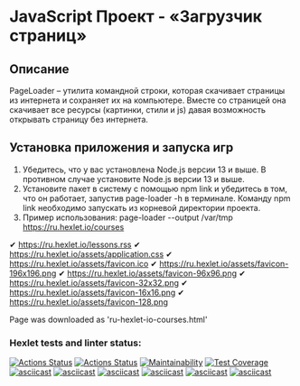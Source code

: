 # JavaScript Проект - «Загрузчик страниц»
## Описание
PageLoader – утилита командной строки, которая скачивает страницы из интернета и сохраняет их на компьютере. Вместе со страницей она скачивает все ресурсы (картинки, стили и js) давая возможность открывать страницу без интернета.

## Установка приложения и запуска игр
1. Убедитесь, что у вас установлена Node.js версии 13 и выше. В противном случае установите Node.js версии 13 и выше.
2. Установите пакет в систему с помощью npm link и убедитесь в том, что он работает, запустив page-loader -h в терминале. Команду npm link необходимо запускать из корневой директории проекта.
3. Пример использования:
page-loader --output /var/tmp https://ru.hexlet.io/courses

✔ https://ru.hexlet.io/lessons.rss
✔ https://ru.hexlet.io/assets/application.css
✔ https://ru.hexlet.io/assets/favicon.ico
✔ https://ru.hexlet.io/assets/favicon-196x196.png
✔ https://ru.hexlet.io/assets/favicon-96x96.png
✔ https://ru.hexlet.io/assets/favicon-32x32.png
✔ https://ru.hexlet.io/assets/favicon-16x16.png
✔ https://ru.hexlet.io/assets/favicon-128.png

Page was downloaded as 'ru-hexlet-io-courses.html'

### Hexlet tests and linter status:
[![Actions Status](https://github.com/mkolotovich/backend-project-lvl3/workflows/hexlet-check/badge.svg)](https://github.com/mkolotovich/backend-project-lvl3/actions)
[![Actions Status](https://github.com/mkolotovich/backend-project-lvl3/actions/workflows/ESLint&tests.yml/badge.svg)](https://github.com/mkolotovich/frontend-project-lvl3/actions)
[![Maintainability](https://api.codeclimate.com/v1/badges/c26fd5ed72cd12cb4780/maintainability)](https://codeclimate.com/github/mkolotovich/backend-project-lvl3/maintainability)
[![Test Coverage](https://api.codeclimate.com/v1/badges/c26fd5ed72cd12cb4780/test_coverage)](https://codeclimate.com/github/mkolotovich/backend-project-lvl3/test_coverage)
[![asciicast](https://asciinema.org/a/8u6lsBNn6RFTp67tbuNP3C5Nz.svg)](https://asciinema.org/a/8u6lsBNn6RFTp67tbuNP3C5Nz)
[![asciicast](https://asciinema.org/a/Zpvpy8VTMjdFFpjuMbalXBGAI.svg)](https://asciinema.org/a/Zpvpy8VTMjdFFpjuMbalXBGAI)
[![asciicast](https://asciinema.org/a/PacgSp51kZm58wvrdJDZCoIC7.svg)](https://asciinema.org/a/PacgSp51kZm58wvrdJDZCoIC7)
[![asciicast](https://asciinema.org/a/wxeBFRbAlkxo45vwdiceN0GqJ.svg)](https://asciinema.org/a/wxeBFRbAlkxo45vwdiceN0GqJ)
[![asciicast](https://asciinema.org/a/L7xCVueTNOVLM0sVmbgjB6fM3.svg)](https://asciinema.org/a/L7xCVueTNOVLM0sVmbgjB6fM3)
[![asciicast](https://asciinema.org/a/5BoOiGxL7h4YKJxUmLdZOho1A.svg)](https://asciinema.org/a/5BoOiGxL7h4YKJxUmLdZOho1A)